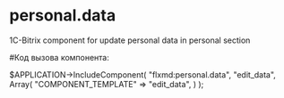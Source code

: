 # personal.data
1C-Bitrix component for update personal data in personal section

#Код вызова компонента:

$APPLICATION->IncludeComponent(
    "flxmd:personal.data",
    "edit_data",
    Array(
        "COMPONENT_TEMPLATE" => "edit_data",
    )
);
